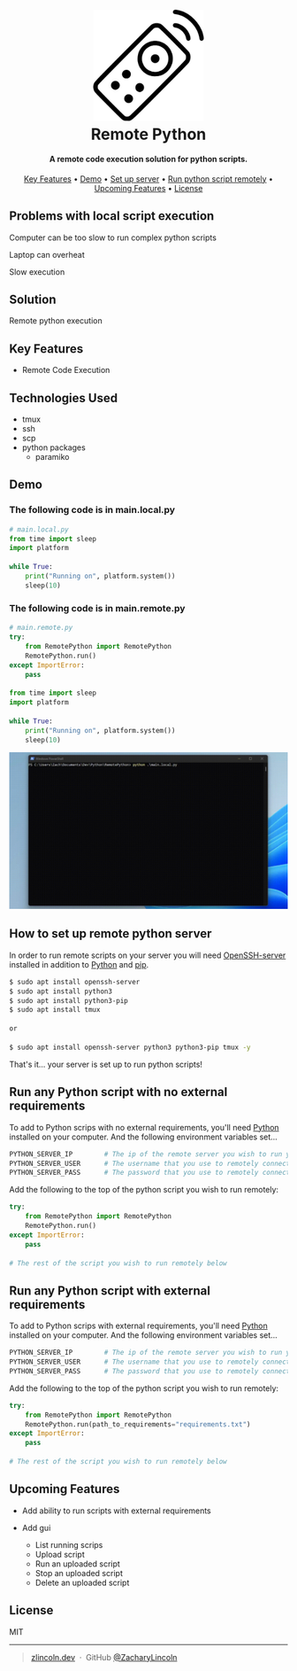 <h1 align="center">
  <br>
  <img src="readme_assets/logo.png" alt="Remote Python Logo" width="200">
  <br>
  Remote Python
  <br>
</h1>

<h4 align="center">A remote code execution solution for python scripts.</h4>

<p align="center">
  <a href="#key-features">Key Features</a> •
  <a href="#demo">Demo</a> •
  <a href="#how-to-set-up-remote-python-server">Set up server</a> •
  <a href="#run-any-python-script-with-no-external-requirements">Run python script remotely</a> •
  <a href="#upcoming-features">Upcoming Features</a> •
  <a href="#license">License</a>
</p>

## Problems with local script execution

Computer can be too slow to run complex python scripts

Laptop can overheat

Slow execution

## Solution

Remote python execution

## Key Features

* Remote Code Execution

## Technologies Used
* tmux
* ssh
* scp
* python packages
  * paramiko

## Demo


### The following code is in main.local.py
```python
# main.local.py
from time import sleep
import platform

while True:
    print("Running on", platform.system())
    sleep(10)
```

### The following code is in main.remote.py
```python
# main.remote.py
try:
    from RemotePython import RemotePython
    RemotePython.run()
except ImportError:
    pass

from time import sleep
import platform

while True:
    print("Running on", platform.system())
    sleep(10)
```

![screenshot](./readme_assets/demo.gif)


## How to set up remote python server

In order to run remote scripts on your server you will need [OpenSSH-server](https://ubuntu.com/server/docs/service-openssh) installed in addition to [Python](https://www.python.org/downloads/) and [pip](https://www.python.org/).

```bash
$ sudo apt install openssh-server
$ sudo apt install python3
$ sudo apt install python3-pip
$ sudo apt install tmux

or

$ sudo apt install openssh-server python3 python3-pip tmux -y
```

That's it... your server is set up to run python scripts!


## Run any Python script with no external requirements

To add to Python scrips with no external requirements, you'll need [Python](https://www.python.org/downloads/) installed on your computer. And the following environment variables set...

```python
PYTHON_SERVER_IP        # The ip of the remote server you wish to run your script on.
PYTHON_SERVER_USER      # The username that you use to remotely connect to the server.
PYTHON_SERVER_PASS      # The password that you use to remotely connect to the server.
```


Add the following to the top of the python script you wish to run remotely:
```python
try:
    from RemotePython import RemotePython
    RemotePython.run()
except ImportError:
    pass
    
# The rest of the script you wish to run remotely below
```

## Run any Python script with external requirements

To add to Python scrips with external requirements, you'll need [Python](https://www.python.org/downloads/) installed on your computer. And the following environment variables set...

```python
PYTHON_SERVER_IP        # The ip of the remote server you wish to run your script on.
PYTHON_SERVER_USER      # The username that you use to remotely connect to the server.
PYTHON_SERVER_PASS      # The password that you use to remotely connect to the server.
```


Add the following to the top of the python script you wish to run remotely:
```python
try:
    from RemotePython import RemotePython
    RemotePython.run(path_to_requirements="requirements.txt")
except ImportError:
    pass
    
# The rest of the script you wish to run remotely below
```

## Upcoming Features
- Add ability to run scripts with external requirements

- Add gui
  - List running scrips
  - Upload script
  - Run an uploaded script
  - Stop an uploaded script
  - Delete an uploaded script



## License

MIT

---
> [zlincoln.dev](https://www.zlincoln.dev) &nbsp;&middot;&nbsp;
> GitHub [@ZacharyLincoln](https://github.com/ZacharyLincoln)

